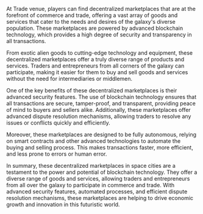 At Trade venue, players can find decentralized marketplaces that are at the forefront of commerce and trade, offering a vast array of goods and services that cater to the needs and desires of the galaxy's diverse population. These marketplaces are powered by advanced blockchain technology, which provides a high degree of security and transparency in all transactions.

From exotic alien goods to cutting-edge technology and equipment, these decentralized marketplaces offer a truly diverse range of products and services. Traders and entrepreneurs from all corners of the galaxy can participate, making it easier for them to buy and sell goods and services without the need for intermediaries or middlemen.

One of the key benefits of these decentralized marketplaces is their advanced security features. The use of blockchain technology ensures that all transactions are secure, tamper-proof, and transparent, providing peace of mind to buyers and sellers alike. Additionally, these marketplaces offer advanced dispute resolution mechanisms, allowing traders to resolve any issues or conflicts quickly and efficiently.

Moreover, these marketplaces are designed to be fully autonomous, relying on smart contracts and other advanced technologies to automate the buying and selling process. This makes transactions faster, more efficient, and less prone to errors or human error.

In summary, these decentralized marketplaces in space cities are a testament to the power and potential of blockchain technology. They offer a diverse range of goods and services, allowing traders and entrepreneurs from all over the galaxy to participate in commerce and trade. With advanced security features, automated processes, and efficient dispute resolution mechanisms, these marketplaces are helping to drive economic growth and innovation in this futuristic world.
